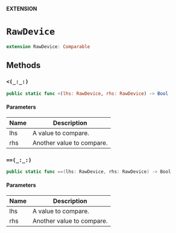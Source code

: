 **EXTENSION**

# `RawDevice`
```swift
extension RawDevice: Comparable
```

## Methods
### `<(_:_:)`

```swift
public static func <(lhs: RawDevice, rhs: RawDevice) -> Bool
```

#### Parameters

| Name | Description |
| ---- | ----------- |
| lhs | A value to compare. |
| rhs | Another value to compare. |

### `==(_:_:)`

```swift
public static func ==(lhs: RawDevice, rhs: RawDevice) -> Bool
```

#### Parameters

| Name | Description |
| ---- | ----------- |
| lhs | A value to compare. |
| rhs | Another value to compare. |